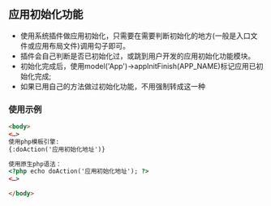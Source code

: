 ## 应用初始化功能
- 使用系统插件做应用初始化，只需要在需要判断初始化的地方(一般是入口文件或应用布局文件)调用勾子即可。
- 插件会自己判断是否已初始化过，或跳到用户开发的应用初始化功能模块。
- 初始化完成后，使用model('App')->appInitFinish(APP_NAME)标记应用已初始化完成;
- 如果已用自己的方法做过初始化功能，不用强制转成这一种

### 使用示例
``` html
<body>
<…>
使用php模板引擎:
{:doAction('应用初始化地址')}

使用原生php语法：
<?php echo doAction('应用初始化地址'); ?>
<…>

</body>
